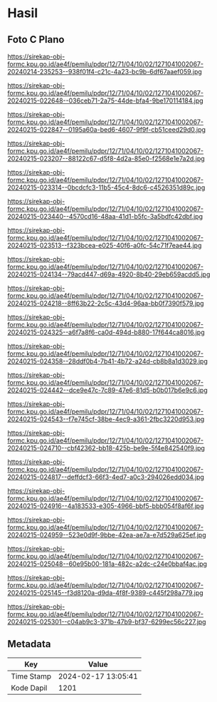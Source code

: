 # Hasil

## Foto C Plano

https://sirekap-obj-formc.kpu.go.id/ae4f/pemilu/pdpr/12/71/04/10/02/1271041002067-20240214-235253--938f01f4-c21c-4a23-bc9b-6df67aaef059.jpg

https://sirekap-obj-formc.kpu.go.id/ae4f/pemilu/pdpr/12/71/04/10/02/1271041002067-20240215-022648--036ceb71-2a75-44de-bfa4-9be170114184.jpg

https://sirekap-obj-formc.kpu.go.id/ae4f/pemilu/pdpr/12/71/04/10/02/1271041002067-20240215-022847--0195a60a-bed6-4607-9f9f-cb51ceed29d0.jpg

https://sirekap-obj-formc.kpu.go.id/ae4f/pemilu/pdpr/12/71/04/10/02/1271041002067-20240215-023207--88122c67-d5f8-4d2a-85e0-f2568e1e7a2d.jpg

https://sirekap-obj-formc.kpu.go.id/ae4f/pemilu/pdpr/12/71/04/10/02/1271041002067-20240215-023314--0bcdcfc3-11b5-45c4-8dc6-c4526351d89c.jpg

https://sirekap-obj-formc.kpu.go.id/ae4f/pemilu/pdpr/12/71/04/10/02/1271041002067-20240215-023440--4570cd16-48aa-41d1-b5fc-3a5bdfc42dbf.jpg

https://sirekap-obj-formc.kpu.go.id/ae4f/pemilu/pdpr/12/71/04/10/02/1271041002067-20240215-023513--f323bcea-e025-40f6-a0fc-54c71f7eae44.jpg

https://sirekap-obj-formc.kpu.go.id/ae4f/pemilu/pdpr/12/71/04/10/02/1271041002067-20240215-024134--79acd447-d69a-4920-8b40-29eb659acdd5.jpg

https://sirekap-obj-formc.kpu.go.id/ae4f/pemilu/pdpr/12/71/04/10/02/1271041002067-20240215-024218--8ff63b22-2c5c-43d4-96aa-bb0f7390f579.jpg

https://sirekap-obj-formc.kpu.go.id/ae4f/pemilu/pdpr/12/71/04/10/02/1271041002067-20240215-024325--a6f7a8f6-ca0d-494d-b880-17f644ca8016.jpg

https://sirekap-obj-formc.kpu.go.id/ae4f/pemilu/pdpr/12/71/04/10/02/1271041002067-20240215-024358--28ddf0b4-7b41-4b72-a24d-cb8b8a1d3029.jpg

https://sirekap-obj-formc.kpu.go.id/ae4f/pemilu/pdpr/12/71/04/10/02/1271041002067-20240215-024442--dce9e47c-7c89-47e6-81d5-b0b017b6e9c6.jpg

https://sirekap-obj-formc.kpu.go.id/ae4f/pemilu/pdpr/12/71/04/10/02/1271041002067-20240215-024543--f7e745cf-38be-4ec9-a361-2fbc3220d953.jpg

https://sirekap-obj-formc.kpu.go.id/ae4f/pemilu/pdpr/12/71/04/10/02/1271041002067-20240215-024710--cbf42362-bb18-425b-be9e-5f4e842540f9.jpg

https://sirekap-obj-formc.kpu.go.id/ae4f/pemilu/pdpr/12/71/04/10/02/1271041002067-20240215-024817--deffdcf3-66f3-4ed7-a0c3-294026edd034.jpg

https://sirekap-obj-formc.kpu.go.id/ae4f/pemilu/pdpr/12/71/04/10/02/1271041002067-20240215-024916--4a183533-e305-4966-bbf5-bbb054f8af6f.jpg

https://sirekap-obj-formc.kpu.go.id/ae4f/pemilu/pdpr/12/71/04/10/02/1271041002067-20240215-024959--523e0d9f-9bbe-42ea-ae7a-e7d529a625ef.jpg

https://sirekap-obj-formc.kpu.go.id/ae4f/pemilu/pdpr/12/71/04/10/02/1271041002067-20240215-025048--60e95b00-181a-482c-a2dc-c24e0bbaf4ac.jpg

https://sirekap-obj-formc.kpu.go.id/ae4f/pemilu/pdpr/12/71/04/10/02/1271041002067-20240215-025145--f3d8120a-d9da-4f8f-9389-c445f298a779.jpg

https://sirekap-obj-formc.kpu.go.id/ae4f/pemilu/pdpr/12/71/04/10/02/1271041002067-20240215-025301--c04ab9c3-371b-47b9-bf37-6299ec56c227.jpg


## Metadata

| Key        | Value               |
| ---------- | ------------------- |
| Time Stamp | 2024-02-17 13:05:41 |
| Kode Dapil | 1201                |



